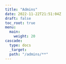 ```yaml
---
title: "Admins"
date: 2022-11-22T21:51:04Z
draft: false
toc_root: true
menu:
  main:
    weight: 20
cascade:
  type: docs
  _target:
  path: "/admins/**"
---
```


